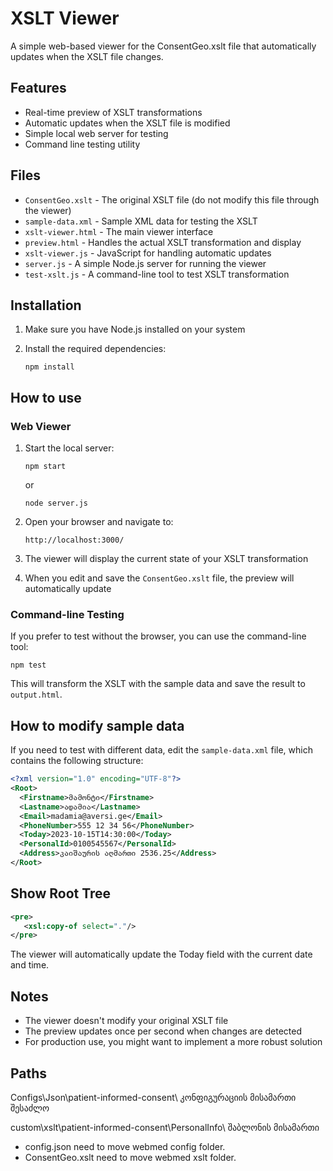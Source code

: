 # XSLT Viewer

A simple web-based viewer for the ConsentGeo.xslt file that automatically updates when the XSLT file changes.

## Features

- Real-time preview of XSLT transformations
- Automatic updates when the XSLT file is modified
- Simple local web server for testing
- Command line testing utility

## Files

- `ConsentGeo.xslt` - The original XSLT file (do not modify this file through the viewer)
- `sample-data.xml` - Sample XML data for testing the XSLT
- `xslt-viewer.html` - The main viewer interface
- `preview.html` - Handles the actual XSLT transformation and display
- `xslt-viewer.js` - JavaScript for handling automatic updates
- `server.js` - A simple Node.js server for running the viewer
- `test-xslt.js` - A command-line tool to test XSLT transformation

## Installation

1. Make sure you have Node.js installed on your system

2. Install the required dependencies:
   ```
   npm install
   ```

## How to use

### Web Viewer

1. Start the local server:
   ```
   npm start
   ```
   or
   ```
   node server.js
   ```

2. Open your browser and navigate to:
   ```
   http://localhost:3000/
   ```

3. The viewer will display the current state of your XSLT transformation

4. When you edit and save the `ConsentGeo.xslt` file, the preview will automatically update

### Command-line Testing

If you prefer to test without the browser, you can use the command-line tool:

```
npm test
```

This will transform the XSLT with the sample data and save the result to `output.html`.

## How to modify sample data

If you need to test with different data, edit the `sample-data.xml` file, which contains the following structure:

```xml
<?xml version="1.0" encoding="UTF-8"?>
<Root>
  <Firstname>მამონტი</Firstname>
  <Lastname>ადამია</Lastname>
  <Email>madamia@aversi.ge</Email>
  <PhoneNumber>555 12 34 56</PhoneNumber>
  <Today>2023-10-15T14:30:00</Today>
  <PersonalId>0100545567</PersonalId>
  <Address>კაიშაურის აღმართი 2536.25</Address>
</Root>
```

## Show Root Tree

```xml
<pre>
   <xsl:copy-of select="."/>
</pre>
```

The viewer will automatically update the Today field with the current date and time.

## Notes

- The viewer doesn't modify your original XSLT file
- The preview updates once per second when changes are detected
- For production use, you might want to implement a more robust solution 

## Paths

Configs\Json\patient-informed-consent\   კონფიგურაციის მისამართი შესაძლო
 
custom\xslt\patient-informed-consent\PersonalInfo\  შაბლონის მისამართი

- config.json need to move webmed config folder.
- ConsentGeo.xslt need to move webmed xslt folder.